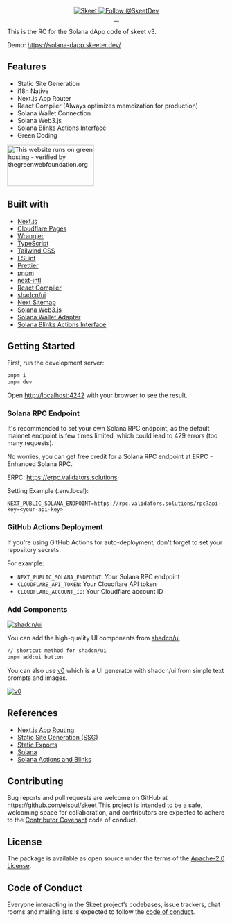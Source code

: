 <p align="center">
  <a href="https://skeet.dev/en/">
    <img src="https://storage.skeet.dev/ogp.jpg" alt="Skeet" />
  </a>

  <a href="https://twitter.com/intent/follow?screen_name=SkeetDev">
    <img src="https://img.shields.io/twitter/follow/SkeetDev.svg?label=Follow%20@SkeetDev" alt="Follow @SkeetDev" />
  </a>
  <br/>
  <a aria-label="npm version" href="https://www.npmjs.com/package/@skeet-framework/cli">
    <img alt="" src="https://badgen.net/npm/v/@skeet-framework/cli">
  </a>
  <a aria-label="Downloads Number" href="https://www.npmjs.com/package/@skeet-framework/cli">
    <img alt="" src="https://badgen.net/npm/dt/@skeet-framework/cli">
  </a>
  <a aria-label="License" href="https://github.com/elsoul/skeet-cli/blob/master/LICENSE.txt">
    <img alt="" src="https://badgen.net/badge/license/Apache/blue">
  </a>
    <a aria-label="Code of Conduct" href="https://github.com/elsoul/skeet-cli/blob/master/CODE_OF_CONDUCT.md">
    <img alt="" src="https://img.shields.io/badge/Contributor%20Covenant-2.1-4baaaa.svg">
  </a>
</p>

This is the RC for the Solana dApp code of skeet v3.

Demo: https://solana-dapp.skeeter.dev/

## Features

- Static Site Generation
- i18n Native
- Next.js App Router
- React Compiler (Always optimizes memoization for production)
- Solana Wallet Connection
- Solana Web3.js
- Solana Blinks Actions Interface
- Green Coding

<a href="https://www.thegreenwebfoundation.org/green-web-check/?url=https%3A%2F%2Fsolana-dapp.skeeter.dev%2F">
  <img src="https://app.greenweb.org/api/v3/greencheckimage/solana-dapp.skeeter.dev?nocache=true" alt="This website runs on green hosting - verified by thegreenwebfoundation.org" width="200px" height="95px">
</a>

## Built with

- [Next.js](https://nextjs.org/)
- [Cloudflare Pages](https://pages.cloudflare.com/)
- [Wrangler](https://developers.cloudflare.com/workers/wrangler/)
- [TypeScript](https://www.typescriptlang.org/)
- [Tailwind CSS](https://tailwindcss.com/)
- [ESLint](https://eslint.org/)
- [Prettier](https://prettier.io/)
- [pnpm](https://pnpm.io/)
- [next-intl](https://next-intl-docs.vercel.app/)
- [React Compiler](https://react.dev/learn/react-compiler)
- [shadcn/ui](https://ui.shadcn.com/)
- [Next Sitemap](https://github.com/iamvishnusankar/next-sitemap)
- [Solana Web3.js](https://github.com/solana-labs/solana-web3.js/)
- [Solana Wallet Adapter](https://github.com/anza-xyz/wallet-adapter)
- [Solana Blinks Actions Interface](https://github.com/dialectlabs/blinks)

## Getting Started

First, run the development server:

```bash
pnpm i
pnpm dev
```

Open [http://localhost:4242](http://localhost:4242) with your browser to see the result.

### Solana RPC Endpoint

It's recommended to set your own Solana RPC endpoint, as the default mainnet endpoint is few times limited, which could lead to 429 errors (too many requests).

No worries, you can get free credit for a Solana RPC endpoint at ERPC - Enhanced Solana RPC.

ERPC: https://erpc.validators.solutions

Setting Example (.env.local):

```
NEXT_PUBLIC_SOLANA_ENDPOINT=https://rpc.validators.solutions/rpc?api-key=<your-api-key>
```

### GitHub Actions Deployment

If you're using GitHub Actions for auto-deployment, don't forget to set your repository secrets.

For example:

- `NEXT_PUBLIC_SOLANA_ENDPOINT`: Your Solana RPC endpoint
- `CLOUDFLARE_API_TOKEN`: Your Cloudflare API token
- `CLOUDFLARE_ACCOUNT_ID`: Your Cloudflare account ID

### Add Components

<a href="https://ui.shadcn.com/">
  <img src="https://storage.skeet.dev/shadcnUI.jpg" alt="shadcn/ui" />
</a>

You can add the high-quality UI components from [shadcn/ui](https://ui.shadcn.com/)

```bash
// shortcut method for shadcn/ui
pnpm add:ui button
```

You can also use [v0](https://v0.dev/) which is a UI generator with shadcn/ui from simple text prompts and images.

<a href="https://v0.dev/">
  <img src="https://storage.skeet.dev/v0.jpg" alt="v0" />
</a>

## References

- [Next.js App Routing](https://nextjs.org/docs/app/building-your-application/routing)
- [Static Site Generation (SSG)](https://nextjs.org/docs/pages/building-your-application/rendering/static-site-generation)
- [Static Exports](https://nextjs.org/docs/app/building-your-application/deploying/static-exports)
- [Solana](https://solana.com/)
- [Solana Actions and Blinks](https://solana.com/docs/advanced/actions)

## Contributing

Bug reports and pull requests are welcome on GitHub at https://github.com/elsoul/skeet This project is intended to be a safe, welcoming space for collaboration, and contributors are expected to adhere to the [Contributor Covenant](http://contributor-covenant.org) code of conduct.

## License

The package is available as open source under the terms of the [Apache-2.0 License](https://www.apache.org/licenses/LICENSE-2.0).

## Code of Conduct

Everyone interacting in the Skeet project’s codebases, issue trackers, chat rooms and mailing lists is expected to follow the [code of conduct](https://github.com/elsoul/skeet/blob/master/CODE_OF_CONDUCT.md).
